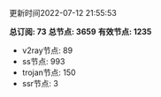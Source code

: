 更新时间2022-07-12 21:55:53

**总订阅: 73**
**总节点: 3659**
**有效节点: 1235**
- v2ray节点: 89
- ss节点: 993
- trojan节点: 150
- ssr节点: 3
